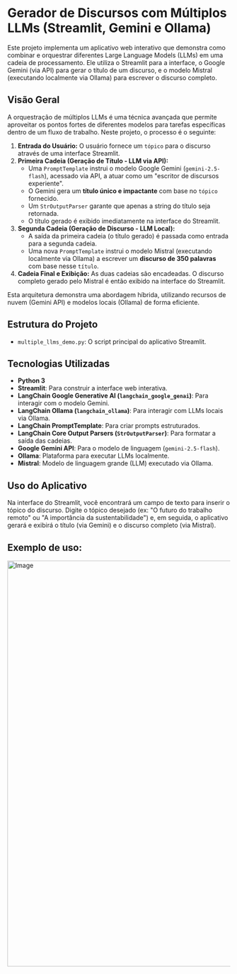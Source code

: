 # Gerador de Discursos com Múltiplos LLMs (Streamlit, Gemini e Ollama)

Este projeto implementa um aplicativo web interativo que demonstra como combinar e orquestrar diferentes Large Language Models (LLMs) em uma cadeia de processamento. Ele utiliza o Streamlit para a interface, o Google Gemini (via API) para gerar o título de um discurso, e o modelo Mistral (executando localmente via Ollama) para escrever o discurso completo.

## Visão Geral

A orquestração de múltiplos LLMs é uma técnica avançada que permite aproveitar os pontos fortes de diferentes modelos para tarefas específicas dentro de um fluxo de trabalho. Neste projeto, o processo é o seguinte:

1.  **Entrada do Usuário:** O usuário fornece um `tópico` para o discurso através de uma interface Streamlit.
2.  **Primeira Cadeia (Geração de Título - LLM via API):**
    * Uma `PromptTemplate` instrui o modelo Google Gemini (`gemini-2.5-flash`), acessado via API, a atuar como um "escritor de discursos experiente".
    * O Gemini gera um **título único e impactante** com base no `tópico` fornecido.
    * Um `StrOutputParser` garante que apenas a string do título seja retornada.
    * O título gerado é exibido imediatamente na interface do Streamlit.
3.  **Segunda Cadeia (Geração de Discurso - LLM Local):**
    * A saída da primeira cadeia (o título gerado) é passada como entrada para a segunda cadeia.
    * Uma nova `PromptTemplate` instrui o modelo Mistral (executando localmente via Ollama) a escrever um **discurso de 350 palavras** com base nesse `título`.
4.  **Cadeia Final e Exibição:** As duas cadeias são encadeadas. O discurso completo gerado pelo Mistral é então exibido na interface do Streamlit.

Esta arquitetura demonstra uma abordagem híbrida, utilizando recursos de nuvem (Gemini API) e modelos locais (Ollama) de forma eficiente.

## Estrutura do Projeto

* `multiple_llms_demo.py`: O script principal do aplicativo Streamlit.

## Tecnologias Utilizadas

* **Python 3**
* **Streamlit**: Para construir a interface web interativa.
* **LangChain Google Generative AI (`langchain_google_genai`)**: Para interagir com o modelo Gemini.
* **LangChain Ollama (`langchain_ollama`)**: Para interagir com LLMs locais via Ollama.
* **LangChain PromptTemplate**: Para criar prompts estruturados.
* **LangChain Core Output Parsers (`StrOutputParser`)**: Para formatar a saída das cadeias.
* **Google Gemini API**: Para o modelo de linguagem (`gemini-2.5-flash`).
* **Ollama**: Plataforma para executar LLMs localmente.
* **Mistral**: Modelo de linguagem grande (LLM) executado via Ollama.


## Uso do Aplicativo

Na interface do Streamlit, você encontrará um campo de texto para inserir o tópico do discurso. Digite o tópico desejado (ex: "O futuro do trabalho remoto" ou "A importância da sustentabilidade") e, em seguida, o aplicativo gerará e exibirá o título (via Gemini) e o discurso completo (via Mistral).

## Exemplo de uso:

<img width="642" height="918" alt="Image" src="https://github.com/user-attachments/assets/bd4f84c9-6c5c-4f78-9f10-2ab098cbe14d" />
